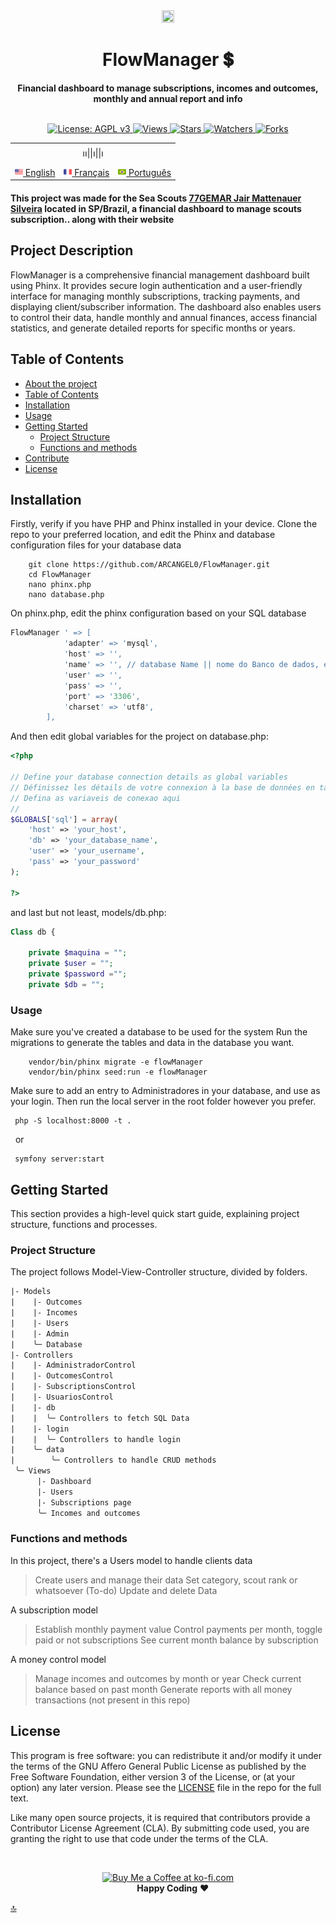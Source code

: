 
<div align="center">
    <img height="20%" width="20%" src="https://cdn-icons-png.flaticon.com/512/5501/5501564.png" >
  <br>
  <h1>FlowManager 💲</h1>
  <strong>Financial dashboard to manage subscriptions, incomes and outcomes, monthly and annual report and info</strong>
</div>
<br>
<p align="center">
  
  <a href="https://www.gnu.org/licenses/agpl-3.0">
    <img src="https://img.shields.io/badge/License-AGPL_v3-blue.svg" alt="License: AGPL v3">
</a>
<a href="https://github.com/ARCANGEL0/FlowManager">
    <img src="https://views.whatilearened.today/views/github/ARCANGEL0/FlowManager.svg" alt="Views">
</a>
<a href="https://github.com/ARCANGEL0/FlowManager">
    <img src="https://img.shields.io/github/stars/ARCANGEL0/FlowManager?label=Stars&color=yellow&style=flat-square" alt="Stars">
</a>
<a href="https://github.com/ARCANGEL0/FlowManager">
    <img src="https://img.shields.io/github/watchers/ARCANGEL0/FlowManager?label=Watchers&color=green&style=flat-square" alt="Watchers">
</a>
<a href="https://github.com/ARCANGEL0/FlowManager">
    <img src="https://img.shields.io/github/forks/ARCANGEL0/FlowManager?label=Forks&color=orange&style=flat-square" alt="Forks">
</a>
</p>

  <table align="center">
 <tr align='center'>
 <td colspan="3">
 ၊၊||၊||၊
 </td>
 </tr>
 <tr><td><a href="README.md"><img src="https://raw.githubusercontent.com/ARCANGEL0/ARCANGEL0/master/img/us-flag.png" height="13"> English</a></td>
 <td><a href="README_fr.md"><img src="https://raw.githubusercontent.com/ARCANGEL0/ARCANGEL0/master/img/fr-flag.png" height="13"> Français</a></td>
 <td><a href="README_pt.md"><img src="https://raw.githubusercontent.com/ARCANGEL0/ARCANGEL0/master/img/br-flag.png" height="13"> Português</a></td></tr>
</table>

#### This project was made for the Sea Scouts [77GEMAR Jair Mattenauer Silveira](https://www.77gemar-jairmattenauer.com) located in SP/Brazil, a financial dashboard to manage scouts subscription.. along with their website

## Project Description

FlowManager is a comprehensive financial management dashboard built using Phinx. It provides secure login authentication and a user-friendly interface for managing monthly subscriptions, tracking payments, and displaying client/subscriber information. The dashboard also enables users to control their data, handle monthly and annual finances, access financial statistics, and generate detailed reports for specific months or years.

## Table of Contents

- [About the project](#project-description)
- [Table of Contents](#table-of-contents)
- [Installation](#installation)
- [Usage](#usage)
- [Getting Started](#getting-started)
  - [Project Structure](#project-structure)
  - [Functions and methods](#functions-and-methods)
- [Contribute](#contribute)
- [License](#license)

## Installation 

Firstly, verify if you have PHP and Phinx installed in your device. Clone the repo to your preferred location, and edit the Phinx and database configuration files for your database data

```shell
    git clone https://github.com/ARCANGEL0/FlowManager.git
    cd FlowManager
    nano phinx.php
    nano database.php
```
On phinx.php, edit the phinx configuration based on your SQL database
```php 
FlowManager ' => [
            'adapter' => 'mysql',
            'host' => '',
            'name' => '', // database Name || nome do Banco de dados, é preciso já existir um banco com esse nome
            'user' => '',
            'pass' => '',
            'port' => '3306',
            'charset' => 'utf8',
        ],

```
And then edit global variables for the project on database.php:
```php
<?php

// Define your database connection details as global variables
// Définissez les détails de votre connexion à la base de données en tant que variables globales
// Defina as variaveis de conexao aqui
// 
$GLOBALS['sql'] = array(
    'host' => 'your_host',
    'db' => 'your_database_name',
    'user' => 'your_username',
    'pass' => 'your_password'
);

?>
```
and last but not least, models/db.php:
```php
Class db {
	
	private $maquina = "";
	private $user = "";
	private $password ="";
	private $db = "";
```

### Usage 
Make sure you've created a database to be used for the system
Run the migrations to generate the tables and data in the database you want.

```shell
    vendor/bin/phinx migrate -e flowManager
    vendor/bin/phinx seed:run -e flowManager
 ```
 Make sure to add an entry to Administradores in your database, and use as your login.
 Then run the local server in the root folder however you prefer.

```shell
 php -S localhost:8000 -t . 
```
 &nbsp; or

```shell
 symfony server:start
```



## Getting Started

This section provides a high-level quick start guide, explaining project structure, functions and processes.
### Project Structure 

The project follows Model-View-Controller structure, divided by folders.

```txt
|- Models 
|    |- Outcomes
|    |- Incomes
|    |- Users
|    |- Admin
|    ╰─ Database
|- Controllers
|    |- AdministradorControl
|    |- OutcomesControl
|    |- SubscriptionsControl
|    |- UsuariosControl
|    |- db
|    |  ╰─ Controllers to fetch SQL Data
|    |- login
|    |  ╰─ Controllers to handle login
|    ╰─ data
|        ╰─ Controllers to handle CRUD methods
 ╰─ Views
      |- Dashboard
      |- Users
      |- Subscriptions page 
      ╰─ Incomes and outcomes

```

### Functions and methods

In this project, there's a Users model to handle clients data
> Create users and manage their data 
> Set category, scout rank or whatsoever (To-do)
> Update and delete Data

A subscription model
> Establish monthly payment value 
> Control payments per month, toggle paid or not subscriptions 
> See current month balance by subscription 

A money control model 
> Manage incomes and outcomes by month or year
> Check current balance based on past month
> Generate reports with all money transactions (not present in this repo)

## License

This program is free software: you can redistribute it and/or modify it under the terms of the GNU Affero General Public License as published by the Free
Software Foundation, either version 3 of the License, or (at your option) any later version. Please see the [LICENSE](./LICENSE) file in the repo for the full text.

Like many open source projects, it is required that contributors provide a Contributor License Agreement (CLA). By submitting code used, you are granting the right to use that code under the terms of the CLA.

<br>


<p align="center">
 <a href="https://ko-fi.com/henryarcangelo">
   <img src="https://ko-fi.com/img/githubbutton_sm.svg" alt="Buy Me a Coffee at ko-fi.com" data-canonical-src="https://ko-fi.com/img/githubbutton_sm.svg" style="max-width: 100%;">
 </a> <br>
&nbsp;&nbsp;&nbsp; <strong>Happy Coding</strong> ❤️
</p>



[🔝](#table-of-contents)